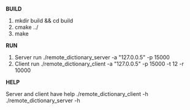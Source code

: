 **BUILD**

1. mkdir build && cd build
2. cmake ../
3. make
  
**RUN**

1. Server run ./remote_dictionary_server -a "127.0.0.5" -p 15000
2. Client run ./remote_dictionary_client -a "127.0.0.5" -p 15000 -t 12 -r 10000

**HELP**

Server and client have help 
./remote_dictionary_client -h
./remote_dictionary_server -h